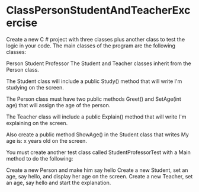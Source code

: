 # ClassPersonStudentAndTeacherExcercise


Create a new C # project with three classes plus another class to test the logic in your code. The main classes of the program are the following classes:

Person
Student
Professor
The Student and Teacher classes inherit from the Person class.

The Student class will include a public Study() method that will write I'm studying on the screen.

The Person class must have two public methods Greet() and SetAge(int age) that will assign the age of the person.

The Teacher class will include a public Explain() method that will write I'm explaining on the screen.

Also create a public method ShowAge() in the Student class that writes My age is: x years old on the screen.

You must create another test class called StudentProfessorTest with a Main method to do the following:

Create a new Person and make him say hello
Create a new Student, set an age, say hello, and display her age on the screen.
Create a new Teacher, set an age, say hello and start the explanation.
